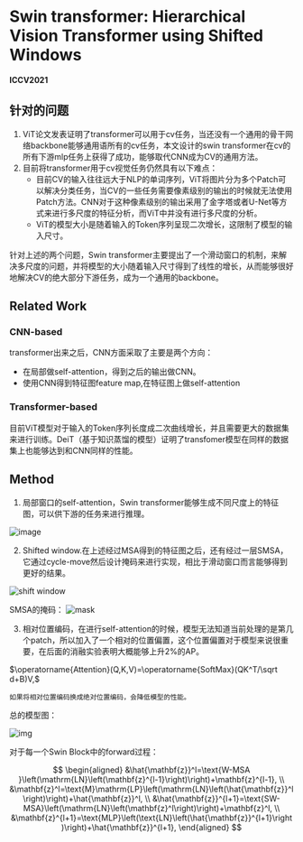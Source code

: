 # Swin transformer: Hierarchical Vision Transformer using Shifted Windows

**ICCV2021**
## 针对的问题

1. ViT论文发表证明了transformer可以用于cv任务，当还没有一个通用的骨干网络backbone能够通用语所有的cv任务，本文设计的swin transformer在cv的所有下游mlp任务上获得了成功，能够取代CNN成为CV的通用方法。
2. 目前将transformer用于cv视觉任务仍然具有以下难点：
    - 目前CV的输入往往远大于NLP的单词序列，ViT将图片分为多个Patch可以解决分类任务，当CV的一些任务需要像素级别的输出的时候就无法使用Patch方法。CNN对于这种像素级别的输出采用了金字塔或者U-Net等方式来进行多尺度的特征分析，而ViT中并没有进行多尺度的分析。
    - ViT的模型大小是随着输入的Token序列呈现二次增长，这限制了模型的输入尺寸。

针对上述的两个问题，Swin transformer主要提出了一个滑动窗口的机制，来解决多尺度的问题，并将模型的大小随着输入尺寸得到了线性的增长，从而能够很好地解决CV的绝大部分下游任务，成为一个通用的backbone。

## Related Work

### CNN-based

transformer出来之后，CNN方面采取了主要是两个方向：
- 在局部做self-attention，得到之后的输出做CNN。
- 使用CNN得到特征图feature map,在特征图上做self-attention

### Transformer-based

目前ViT模型对于输入的Token序列长度成二次曲线增长，并且需要更大的数据集来进行训练。DeiT（基于知识蒸馏的模型）证明了transfomer模型在同样的数据集上也能够达到和CNN同样的性能。

## Method

1. 局部窗口的self-attention，Swin transformer能够生成不同尺度上的特征图，可以供下游的任务来进行推理。

<img src="https://img2023.cnblogs.com/blog/3183309/202308/3183309-20230826140717256-1533280834.png" alt="image">

2. Shifted window.在上述经过MSA得到的特征图之后，还有经过一层SMSA，它通过cycle-move然后设计掩码来进行实现，相比于滑动窗口而言能够得到更好的结果。

![shift window](https://img2023.cnblogs.com/blog/3183309/202308/3183309-20230826145542556-815859974.png)

SMSA的掩码：
![mask](https://img2023.cnblogs.com/blog/3183309/202308/3183309-20230826145854808-1566028020.png)

3. 相对位置编码，在进行self-attention的时候，模型无法知道当前处理的是第几个patch，所以加入了一个相对的位置偏置，这个位置偏置对于模型来说很重要，在后面的消融实验表明大概能够上升2%的AP。

$\operatorname{Attention}(Q,K,V)=\operatorname{SoftMax}(QK^T/\sqrt d+B)V,$

    如果将相对位置编码换成绝对位置编码，会降低模型的性能。

总的模型图：

![img](https://img2023.cnblogs.com/blog/3183309/202308/3183309-20230826153112073-1653367438.png)


对于每一个Swin Block中的forward过程：

$$
\begin{aligned}
&\hat{\mathbf{z}}^l=\text{W-MSA }\left(\mathrm{LN}\left(\mathbf{z}^{l-1}\right)\right)+\mathbf{z}^{l-1}, \\
&\mathbf{z}^l=\text{М}\mathrm{LP}\left(\mathrm{LN}\left(\hat{\mathbf{z}}^l\right)\right)+\hat{\mathbf{z}}^l, \\
&\hat{\mathbf{z}}^{l+1}=\text{SW-MSA}\left(\mathrm{LN}\left(\mathbf{z}^l\right)\right)+\mathbf{z}^l, \\
&\mathbf{z}^{l+1}=\text{МLР}\left(\text{LN}\left(\hat{\mathbf{z}}^{l+1}\right)\right)+\hat{\mathbf{z}}^{l+1},
\end{aligned}
$$
